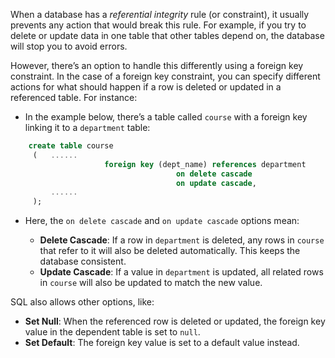 
When a database has a _referential integrity_ rule (or constraint), it usually prevents any action that would break this rule. For example, if you try to delete or update data in one table that other tables depend on, the database will stop you to avoid errors.

However, there’s an option to handle this differently using a foreign key constraint. In the case of a foreign key constraint, you can specify different actions for what should happen if a row is deleted or updated in a referenced table. For instance:

- In the example below, there’s a table called `course` with a foreign key linking it to a `department` table:
```sql
    create table course
     (   ......
				     foreign key (dept_name) references department     
								     on delete cascade     
								     on update cascade,  
		 ......
	 );
```


- Here, the `on delete cascade` and `on update cascade` options mean:
    
    - **Delete Cascade**: If a row in `department` is deleted, any rows in `course` that refer to it will also be deleted automatically. This keeps the database consistent.
    - **Update Cascade**: If a value in `department` is updated, all related rows in `course` will also be updated to match the new value.

SQL also allows other options, like:

- **Set Null**: When the referenced row is deleted or updated, the foreign key value in the dependent table is set to `null`.
- **Set Default**: The foreign key value is set to a default value instead.